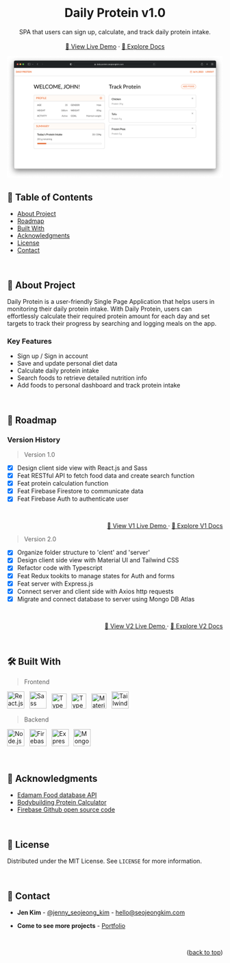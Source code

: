 <a name="readme-top"></a>
<!-- PROJECT OVERVIEW -->
<br />
<div align="center">
  <h1 align="center">Daily Protein v1.0</h1>

  <p align="center">
    SPA that users can sign up, calculate, and track daily protein intake.
    <br />
    <br />
    <a href="https://daily-protein-v1.seojeongkim.com/" target="_blank">🚀 View Live Demo</a>
    ·
    <a href="https://github.com/jennysujukim/Daily-Protein-v1.0">📝 Explore Docs</a>
  </p>
</div>

![Product Screenshot](src/assets/images/readme-screenshot.png)


<!-- TABLE OF CONTENTS -->
## 📗 Table of Contents
- [About Project](#about-project)
- [Roadmap](#roadmap)
- [Built With](#built-with)
- [Acknowledgments](#acknowledgments)
- [License](#license)
- [Contact](#contact)

<br />

<!-- ABOUT PROJECT -->
## 📖 About Project 
<a name="about-project"></a>
Daily Protein is a user-friendly Single Page Application that helps users in monitoring their daily protein intake. With Daily Protein, users can effortlessly calculate their required protein amount for each day and set targets to track their progress by searching and logging meals on the app.

### Key Features
- Sign up / Sign in account
- Save and update personal diet data 
- Calculate daily protein intake
- Search foods to retrieve detailed nutrition info
- Add foods to personal dashboard and track protein intake

<br />

<!-- ROADMAP -->
## 🔭 Roadmap 
<a name="roadmap"></a>

### Version History
> Version 1.0 
- [X] Design client side view with React.js and Sass
- [X] Feat RESTful API to fetch food data and create search function
- [X] Feat protein calculation function
- [X] Feat Firebase Firestore to communicate data
- [X] Feat Firebase Auth to authenticate user

<br/>
<p align="right">
  <a href="https://daily-protein-v1.seojeongkim.com/" target="_blank">
    🚀 View V1 Live Demo
  </a>
  ·
  <a href="https://github.com/jennysujukim/daily-protein-v1.0">
    📝 Explore V1 Docs
  </a>
</p>


> Version 2.0
- [X] Organize folder structure to 'clent' and 'server'
- [X] Design client side view with Material UI and Tailwind CSS
- [X] Refactor code with Typescript
- [X] Feat Redux tookits to manage states for Auth and forms
- [X] Feat server with Express.js
- [X] Connect server and client side with Axios http requests
- [X] Migrate and connect database to server using Mongo DB Atlas

<br/>
<p align="right">
  <a href="https://daily-protein.seojeongkim.com/" target="_blank">
    🚀 View V2 Live Demo
  </a>
  ·
  <a href="https://github.com/jennysujukim/Daily-Protein-v2.0">
    📝 Explore V2 Docs
  </a>
</p>

<br />

<!-- BUILT WITH -->
## 🛠 Built With 
<a name="built-with"></a>

> Frontend
<p>
    <img src="https://cdn.jsdelivr.net/gh/devicons/devicon/icons/react/react-original.svg" title="React.js" width="40" height="40"/> &nbsp;
    <img src="https://cdn.jsdelivr.net/gh/devicons/devicon/icons/sass/sass-original.svg" title="Sass" width="40" height="40"/> &nbsp;
    <img src="https://cdn.jsdelivr.net/gh/devicons/devicon/icons/typescript/typescript-original.svg" title="Typescript" width="35" height="35"/> &nbsp;
    <img src="https://cdn.jsdelivr.net/gh/devicons/devicon/icons/redux/redux-original.svg" title="Typescript" width="35" height="35" /> &nbsp;
    <img src="https://cdn.jsdelivr.net/gh/devicons/devicon/icons/materialui/materialui-original.svg" title="Material UI" width="35" height="35" /> &nbsp;
    <img src="https://cdn.jsdelivr.net/gh/devicons/devicon/icons/tailwindcss/tailwindcss-plain.svg" title="Tailwind Css" width="40" height="40" /> &nbsp;
</p>

> Backend
<p>
    <img src="https://cdn.jsdelivr.net/gh/devicons/devicon/icons/nodejs/nodejs-original.svg" title="Node.js" width="40" height="40" /> &nbsp;
    <img src="https://cdn.jsdelivr.net/gh/devicons/devicon/icons/firebase/firebase-plain-wordmark.svg" title="Firebase" width="40" height="40"/> &nbsp;
    <img src="https://cdn.jsdelivr.net/gh/devicons/devicon/icons/express/express-original.svg" title="Express.js" width="40" height="40" /> &nbsp;
    <img src="https://cdn.jsdelivr.net/gh/devicons/devicon/icons/mongodb/mongodb-plain-wordmark.svg" title="Mongo DB" width="40" height="40"/> &nbsp;      
</p>

<br />

<!-- ACKNOWLEDGEMENTS -->
## 🙏 Acknowledgments
<a name="acknowledgments"></a>

* [Edamam Food database API](https://developer.edamam.com/food-database-api)
* [Bodybuilding Protein Calculator](https://www.bodybuilding.com/fun/calpro.htm)
* [Firebase Github open source code](https://github.com/firebase/)

<br />

<!-- LICENSE -->
## 📝 License
<a name="license"></a>

Distributed under the MIT License. See `LICENSE` for more information.

<br />

<!-- CONTACT -->
## 📨 Contact
<a name="contact"></a>

- **Jen Kim** - [@jenny_seojeong_kim](https://www.linkedin.com/in/jenny-seojeong-kim/) - hello@seojeongkim.com

- **Come to see more projects** - [Portfolio](https://seojeongkim.com)

<br />

<p align="right">(<a href="#readme-top">back to top</a>)</p>

